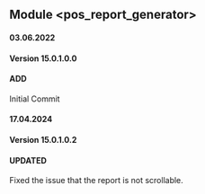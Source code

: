 ## Module <pos_report_generator>

#### 03.06.2022
#### Version 15.0.1.0.0
#### ADD
Initial Commit

#### 17.04.2024
#### Version 15.0.1.0.2
#### UPDATED
Fixed the issue that the report is not scrollable.